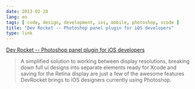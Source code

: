 ```yaml
---
date: 2013-02-28
lang: en
tags: [ code, design, development, ios, mobile, photoshop, xcode ]
title: "Dev Rocket -- Photoshop panel plugin for iOS developers"
type: link
---
```


[Dev Rocket -- Photoshop panel plugin for iOS
developers](http://devrocket.uiparade.com/index.html)

> A simplified solution to working between display resolutions, breaking
> down full ui designs into separate elements ready for Xcode and saving
> for the Retina display are just a few of the awesome features
> DevRocket brings to iOS designers currently using Photoshop.

